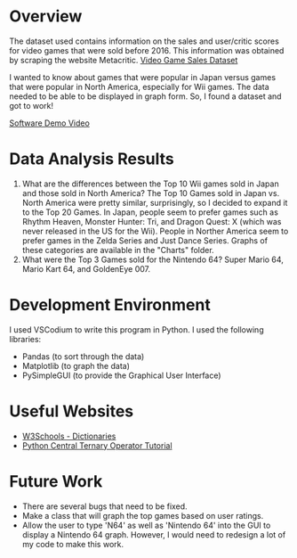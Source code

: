 # Overview
The dataset used contains information on the sales and user/critic scores for video games that were sold before 2016. This information was obtained by scraping the website Metacritic. 
[Video Game Sales Dataset](https://www.kaggle.com/rush4ratio/video-game-sales-with-ratings)

I wanted to know about games that were popular in Japan versus games that were popular in North America, especially for Wii games. The data needed to be able to be displayed in graph form. So, I found a dataset and got to work!

[Software Demo Video](https://youtu.be/FjRroXOOmxo)

# Data Analysis Results
1. What are the differences between the Top 10 Wii games sold in Japan and those sold in North America?
    The Top 10 Games sold in Japan vs. North America were pretty similar, surprisingly, so I decided to expand it to the Top 20 Games. In Japan, people seem to prefer games such as Rhythm Heaven, Monster Hunter: Tri, and Dragon Quest: X (which was never released in the US for the Wii). People in Norther America seem to prefer games in the Zelda Series and Just Dance Series. Graphs of these categories are available in the "Charts" folder.
2. What were the Top 3 Games sold for the Nintendo 64?
    Super Mario 64, Mario Kart 64, and GoldenEye 007.

# Development Environment
I used VSCodium to write this program in Python. I used the following libraries:
* Pandas (to sort through the data)
* Matplotlib (to graph the data)
* PySimpleGUI (to provide the Graphical User Interface)

# Useful Websites
* [W3Schools - Dictionaries](https://www.w3schools.com/python/python_dictionaries.asp)
* [Python Central Ternary Operator Tutorial](https://www.pythoncentral.io/one-line-if-statement-in-python-ternary-conditional-operator/)

# Future Work
* There are several bugs that need to be fixed.
* Make a class that will graph the top games based on user ratings.
* Allow the user to type 'N64' as well as 'Nintendo 64' into the GUI to display a Nintendo 64 graph. However, I would need to redesign a lot of my code to make this work.